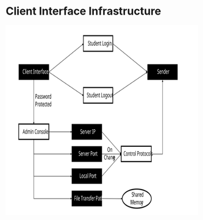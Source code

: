 # Client Interface Infrastructure

<img src="../Plan/clientInterfaceInfrastructure.svg" height="500" />
